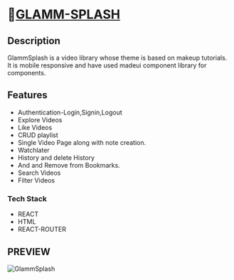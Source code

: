 #  🔗[GLAMM-SPLASH](https://glamsplash.netlify.app/)

## Description
GlammSplash is a video library whose theme is based on makeup tutorials.
It is mobile responsive and have used madeui component library for components.

## Features
+ Authentication-Login,Signin,Logout
+ Explore Videos
+ Like Videos
+ CRUD playlist
+ Single Video Page along with note creation.
+ Watchlater
+ History and delete History
+ And and Remove from Bookmarks.
+ Search Videos
+ Filter Videos


### Tech Stack
+ REACT
+ HTML
+ REACT-ROUTER

## PREVIEW

![GlammSplash](https://res.cloudinary.com/ds6cgk1wy/image/upload/v1653070161/Matrix%20images/xg9nmdawyjoomfjacve9.gif)